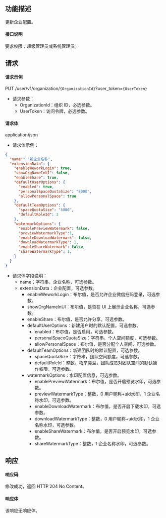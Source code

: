 ## 功能描述

更新企业配置。

#### 接口说明

要求权限：超级管理员或系统管理员。

## 请求

#### 请求示例

PUT /user/v1/organization/`{OrganizationId}`?user_token=`{UserToken}`

- 请求参数：
  - OrganizationId：组织 ID，必选参数。
  - UserToken：访问令牌，必选参数。
  
#### 请求体

application/json

- 请求体示例：

```json
{
  "name": "新企业名称",
  "extensionData": {
    "enableWeworkLogin": true,
    "showOrgNameInUI": false,
    "enableShare": true,
    "defaultUserOptions": {
      "enabled": true,
      "personalSpaceQuotaSize": "8000",
      "allowPersonalSpace": true
    },
    "defaultTeamOptions": {
      "spaceQuotaSize": "6000",
      "defaultRoleId": 3
    },
    "watermarkOptions": {
      "enablePreviewWatermark": false,
      "previewWatermarkType":1,
      "enableDownloadWatermark": false,
      "downloadWatermarkType": 1,
      "enableShareWatermark": false,
      "shareWatermarkType": 1,
    }
  }
}
```

- 请求体字段说明：
  - name：字符串，企业名称，可选参数。
  - extensionData：企业配置，可选参数。
    - enableWeworkLogin：布尔值，是否允许企业微信扫码登录，可选参数。
    - showOrgNameInUI：布尔值，是否在 UI 上展示企业名称，可选参数。
    - enableShare：布尔值，是否允许分享，可选参数。
    - defaultUserOptions：新建用户时的默认配置，可选参数。
      - enabled：布尔值，是否启用，可选参数。
      - personalSpaceQuotaSize：字符串，个人空间额度，可选参数。
      - allowPersonalSpace：布尔值，是否分配个人空间，可选参数。
    - defaultTeamOptions：新建团队时的默认配置，可选参数。
      - spaceQuotaSize：字符串，团队空间额度，可选参数。
      - defaultRoleId：整数，枚举类型，团队成员对团队空间的默认操作权限，可选参数。
    - watermarkOptions：水印配置信息，可选参数。
      - enablePreviewWatermark：布尔值，是否开启预览水印，可选参数。
      - previewWatermarkType：整数，0 用户昵称+uid水印，1 企业名称水印，可选参数。
      - enableDownloadWatermark：布尔值，是否开启下载水印，可选参数。
      - downloadWatermarkType：整数，0 用户昵称+uid水印，1 企业名称水印，可选参数。
      - enableShareWatermark：布尔值，是否开启预览水印，可选参数。
      - shareWatermarkType：整数，1 企业名称水印，可选参数。

## 响应

#### 响应码

修改成功，返回 HTTP 204 No Content。

#### 响应体

该响应无响应体。
